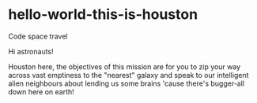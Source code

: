 # hello-world-this-is-houston
Code space travel 

Hi astronauts!

Houston here, the objectives of this mission are for you to zip your way across vast emptiness to the "nearest" galaxy and speak to our intelligent alien neighbours about lending us some brains 'cause there's bugger-all down here on earth! 
